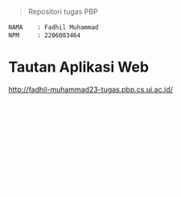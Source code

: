 > Repositori tugas PBP

```credential
NAMA    : Fadhil Muhammad
NPM     : 2206083464
```

# Tautan Aplikasi Web
http://fadhil-muhammad23-tugas.pbp.cs.ui.ac.id/


<details>
<summary style="color: white; font-size: 30px">Tugas 2</summary>

## Daftar Isi

- [Pengenalan](#pengenalan)
- [Langkah-Langkah Pengimplementasian](#langkah-langkah-pengimplementasian)
- [Diagram](#diagram)
- [Mengapa Menggunakan Virtual Environment?](#mengapa-menggunakan-virtual-environment)
- [Apa itu MVC, MVT, dan MVVM?](#apa-itu-mvc-mvt-dan-mvvm)

## Pengenalan
Tautan web: https://poke-co.adaptable.app/main

[Poké.co](https://poke-co.adaptable.app/main) merupakan website dengan tema utama pengumpulan atau pengoleksian karakter-karakter Pokémon yang dibangun menggunakan Django untuk tugas kali ini.

## Langkah-Langkah Pengimplementasian
Dalam proses pembuatan website ini, hal pertama yang dilakukan adalah membuat repositori baru di github sebagai tempat penyimpanan hasil pekerjaan.

Setelah itu, *step-step* yang dilakukan antara lain:

1. **Membuat Direktori Lokal Baru untuk Proyek Aplikasi**
 
    Langkah pertama adalah membuat direktori baru pada perangkat lokal sebagai direktori utama untuk pengerjaan proyek
2. **Mengaktifkan *Virtual Environment* pada Direktori**

    Setelah direktori pada langkah pertama berhasil dibuat, selanjutnya menginisialisasi atau mengaktifkan virtual environment untuk proyek.
    ```shell
    python -m venv env
    ```
    Menjalankan perintah di atas pada command prompt untuk menginisialisasi virtual environment pada folder proyek.
3. **Mengaktifkan *Virtual Environment***

    Mengaktifkan virtual environment untuk direktori proyek dengan menjalankan script berikut pada command prompt.
    ```
    env\Scripts\activate.bat
    ```
4. **Menginstall *Dependencies* atau *Requirements***

    Setelah virtual environment berhasil diaktifkan, membuat file baru pada direktori bernama `requirements.txt` dengan isi sebagai berikut:

    ```
    django
    gunicorn
    whitenoise
    psycopg2-binary
    requests
    urllib3
    ```

    Setelah file `requirements.txt` berhasil dibuat, lalu install requirements atau dependencies tersebut dengan menjalankan script berikut pada command prompt.

    ```shell
    pip install -r requirements.txt
    ``````
5. **Membuat Proyek Django**

    Setelah semua dependencies terinstall, inisialisasi atau mulai proyek baru dengan menjalankan perintah berikut:
    ```shell
    django-admin startproject poke_co .
    ```
6. **Konfigurasi Proyek**

    Setelah proyek berhasil dibuat, langkah selanjutnya adalah mengkonfigurasi proyek. Hal yang dilakukan pada langkah ini di antaranya:

    1. Menambahkan allowed host pada file `settings.py`
        ```python
        ...
        ALLOWED_HOSTS = ["*"]
        ...
        ``` 
    2. Menambahkan direktori staticfiles dan static root pada `settings.py` untuk file-file statis seperti *image*

        ```python
        ...
        STATICFILES_DIRS = (
            join(BASE_DIR, 'main/static'),
        )

        STATIC_ROOT = join(BASE_DIR, 'staticfiles')
        ...
        ```
    3. Mendaftarkan aplikasi `main` ke dalam proyek dengan menambahkan `"main"` ke dalam daftar aplikasi yang ada pada `settings.py`
        ```python
        INSTALLED_APPS = [
            ...,
            "main",
            ...
        ]
        ```
7. **Membuat *Template* untuk Laman *Website***

    Untuk menampilkan laman *page* yang diinginkan saat website dibuka, tambahkan sebuah folder baru pada direktori `main` bernama `templates`, lalu dalam folder `templates` tambahkan `main.html`. 

    Dalam `main.html`, isi file tersebut dengan HTML yang diinginkan. Dalam proyek ini, contoh dari bagianbody HTML yang digunakan untuk proyek ini adalah sebagai berikut:

    ```html
    ...
    <section>
        <h2>Player Information</h2>
        <h5>Name:</h5>
        <p>{{ name }}</p>
        <h5>Class:</h5>
        <p>{{ class }}</p>
    </section>
    ...
    ```
    Untuk selengkapnya dapat dilihat pada file `main.html`

8. **Konfigurasi untuk Gambar**

    Pada proyek ini, gambar digunakan untuk ditampilkan pada laman web. Agar gambar dapat ditampilkan pada saat *production* atau *deployment*:

    1. Buat folder tempat penyimpanan file statis (untuk gambar). Tempat penyimpanan disesuaikan dengan `path` pengambilan gambar yang ada pada template `main.html` dan konfigurasi yang ada pada `settings.py`

    2. Agar gambar dapat diambil pada saat `deployment`, jalankan perintah berikut.
        ```shell
        python manage.py collectstatic
        ```
        Akan terbentuk sebuah folder baru sebagai direktori file yang bisa diambil kontenya pada saat tahap *deployment*. Jika tidak menjalankan perintah tersebut, maka gambar kemungkinan tidak akan muncul pada saat *deployment* walaupun pada saat *development* secara lokal muncul.
    
    3. Tidak lupa, tambahkan `{% load static %}` pada `main.html` agar file statis dapat di-*load*.

9. **Mengimplementasikan Model**

    pada langkah ini, modifikasi file `models.py` sesuai dengan kriteria soal dan aplikasi yang akan dibuat. Untuk proyek ini, isi dari `models.py` adalah sebagai berikut:
    ```python
    from django.db import models

    class Item(models.Model):
        name = models.CharField(max_length=255, name="name")
        amount = models.IntegerField(name="amount")
        rarity = models.IntegerField(name="rarity", default=0)
        power = models.FloatField(name="power", default=0)
        description = models.TextField(name="description")
    ```

10. **Membuat dan Mengaplikasikan Migrasi Model**

    Lakukan migrasi model dengan menjalankan perintah berikut pada Command Prompt agar Django dapat melacak perubahan pada model *database*.
    ```shell
    python manage.py makemigrations
    python manage.py migrate
    ```

11. **Menghubungkan *View* dengan *Template***

    Menambahkan kode berikut pada `views.py`.
    ```python
    from django.shortcuts import render

    def show_main(request):
        context = {
            'name':'Fadhil Muhammad',
            'class':'PBP-B',
            'char_name':'Pikachu',
            'char_description':'This is Pikachu. You know this is Pikachu. Why are you asking me about why i wrote this?',
            'char_amount':'You have Gazillion amount of this character.'
        }

        return render(request, 'main.html', context)
    ```
    Karena proyek aplikasi ini belum sepenuhnya dikembangkan, beberapa *variable* masih digunakan hanya sebagai *place holder* sementara.

12. **Melakukan *Routing* URL**

    Agar aplikasi dapat dijalankan tambahkan kode berikut pada `urls.py` pada direktori proyek
    ```python
    from django.contrib import admin
    from django.urls import path, include
    from django.conf import settings
    from django.conf.urls.static import static

    urlpatterns = [
        path('main/', include('main.urls')),
        path('admin/', admin.site.urls),
    ]

    if settings.DEBUG:
        urlpatterns += static(settings.STATIC_URL, document_root=settings.STATIC_ROOT)
    ```

    dan kode berikut pada `urls.py` pada direktori `main`
    ```python
    from django.urls import path
    from main.views import show_main

    app_name = 'main'

    urlpatterns = [
        path('', show_main, name='show_main'),
    ] 
    ```

13. **Menambahkan *Unit Testing***

    Untuk menguji website, dilakukan beberapa *unit testing* dasar untuk menguji apakah website berhasil ter-*load* dengan baik atau tidak dengan menambahkan kode pada *tests.py* sesuai dengan pengujian yang ingin dilakukan. Untuk proyek ini:
    ```python
    from django.test import TestCase
    from django.test import Client

    class mainTest(TestCase):
        def test_main_url_is_exist(self):
            client = Client()
            response = client.get('/main/') 
            self.assertEqual(response.status_code, 200)

        def test_main_using_main_template(self):
            client = Client()
            response = client.get('/main/') 
            self.assertTemplateUsed(response, 'main.html')

        def test_template_rendering(self):
            client = Client()
            response = client.get('/main/')
            self.assertEqual(response.status_code, 200)

            # Cek konten template
            self.assertContains(response, "Welcome to Poké.co")
            self.assertContains(response, "Player Information")
            self.assertContains(response, "Featured Character")
            self.assertContains(response, "Name:")
            self.assertContains(response, "Class:")

            # Cek gambar
            self.assertInHTML("<img alt=\"Pikachu\" src=\"/static/main/assets/Angry-Pikachu-Transparent.png\">", response.content.decode())

            # Cek konten footer
            self.assertContains(response, "Fadhil Muhammad (2206083464). Pemrograman Berbasis Platform Gasal 23/24.")
    ```
    Lalu, jalankan *testing* tersebut dengan menjalankan perintah berikut
    ```shell
    python manage.py test
    ```
14. **Melakukan *Deployment***

    Setelah semua tahap selesai, *deploy* aplikasi ke [Adaptable](https://adaptable.io/).


## Diagram *Framework*
![Alt Text](md_image/diagram.png)

Django adalah sebuah framework web yang memungkinkan pengembang untuk dengan mudah membuat dan mengelola situs web yang responsif dan dinamis. Django berfungsi dengan cara berikut:

1. **Permintaan dari Client**: Ketika seorang pengguna membuka situs web di peramban (browser), peramban akan mengirimkan permintaan HTTP ke server Django.

2. ***Routing* dan *URL Pattern***: Django memiliki sistem routing yang akan memeriksa pola URL pada permintaan dari *client* untuk menentukan tindakan atau *view* apa yang harus diambil untuk menangani permintaan tersebut.

3. **Menghubungkan dengan views.py**: Setelah pola URL cocok dengan permintaan, Django akan memanggil fungsi yang sesuai dalam berkas views.py. Fungsi-fungsi ini berisi program-program untuk menangani permintaan tersebut.

4. **Interaksi dengan models.py**: Untuk mengambil atau memanipulasi data yang diperlukan, views.py akan berinteraksi dengan berkas models.py. Models digunakan untuk mendefinisikan struktur data dan hubungan antar data dalam aplikasi.

5. **Membangun Halaman Web (HTML)**: Setelah data yang diperlukan telah diambil dari models.py, views.py akan menggunakan template HTML yang ada dalam direktori templates untuk merender halaman web. Data yang telah diambil dapat dimasukkan ke dalam template untuk membuat halaman web yang dinamis.

6. **HTTP Response**: Terakhir, views.py akan mengembalikan hasilnya dalam bentuk respons HTTP. Respons ini berisi halaman web yang telah dibuat (dalam bentuk HTML) dan akan dikirimkan kembali kepada *client* yang mengirimkan permintaan awal.


## Mengapa Menggunakan *Virtual Environment*?
Ada beberapa alasan mengapa kita sangat disarankan atau diharuskan menggunakan virtual environment saat memulai proyek Django, di antaranya:
1. **Dependensi Tertutup**

    Virtual environment memungkinkan kita untuk membuat lingkungan Python yang terisolasi secara mandiri dari instalasi Python global di sistem. Ini berarti kita dapat memiliki versi Python dan paket dependensi yang berbeda untuk setiap proyek, tanpa khawatir konflik antara versi atau paket yang digunakan oleh proyek yang berbeda.

2. ***Cleanliness* dan Pengelolaan Dependensi**

    Dengan menggunakan virtual environment, kita dapat mengelola dependensi proyek kita dengan lebih mudah. Kita dapat menginstal modul-modul Python yang diperlukan secara terpisah untuk setiap proyek. Selain itu, kita dapat dengan mudah membuat daftar dependensi proyek (biasanya disimpan dalam berkas `requirements.txt`) untuk mengulangi pengaturan proyek di *environment* lain atau bagi orang lain yang ingin bekerja pada proyek tersebut.

3. **Keamanan**

    *Virtual environment* dapat membantu mencegah terjadinya masalah jika ada pembaruan atau perubahan yang perlu kita lakukan pada sebuah proyek, tanpa memengaruhi proyek lain yang menggunakan versi Python atau paket yang berbeda.

Pengerjaan proyek Django tanpa menggunakan *virtual environment* tetap dapat dilaksanakan. Meskipun demikian, poin-poin di atas menjelaskan mengapa *virtual environment* sangat penting digunakan.

## Apa itu MVC, MVT, dan MVVM?

MVC (Model-View-Controller), MVT (Model-View-Template), dan MVVM (Model-View-ViewModel) adalah tiga kerangka arsitektur yang umum digunakan dalam pengembangan perangkat lunak. Tujuan utamanya adalah membagi komponen-komponen inti dalam aplikasi dan mempermudah manajemen kode. Meskipun ketiganya memiliki kesamaan dalam pemisahan peran, terdapat perbedaan signifikan dalam bagaimana mereka mengatur dan berinteraksi antara satu sama lain.

MVC adalah pendekatan yang pertama kali muncul dalam pengembangan perangkat lunak. Dalam MVC, aplikasi dibagi menjadi tiga komponen utama: Model, View, dan Controller. Model bertanggung jawab atas manajemen data dan logika bisnis, View bertanggung jawab untuk menampilkan data kepada pengguna, sementara Controller bertindak sebagai perantara yang mengoordinasikan aliran data dan tindakan yang dilakukan pengguna.

MVT, atau Model-View-Template, adalah varian dari MVC yang sering digunakan dalam kerangka kerja web seperti Django. Dalam MVT, Model tetap mengelola data dan logika bisnis, sedangkan Template mengambil peran View dalam menampilkan data kepada pengguna. Controller pada dasarnya terintegrasi dalam kerangka kerja Django, sehingga pengembang tidak perlu membuatnya secara eksplisit.

Sementara itu, MVVM adalah arsitektur yang lebih modern, sering digunakan dalam pengembangan aplikasi berbasis antarmuka pengguna, seperti aplikasi seluler atau desktop. Dalam MVVM, Model tetap mengelola data dan logika bisnis, tetapi ada tambahan komponen yang disebut ViewModel. ViewModel bertindak sebagai perantara antara Model dan View, mengubah data Model agar sesuai dengan tampilan yang diinginkan oleh View, dan mengelola tindakan yang dilakukan oleh pengguna.

Perbedaan utama antara ketiga pendekatan ini terletak pada cara mereka mengatur peran dan tanggung jawab komponen-komponen utama dalam aplikasi. MVC dan MVT umumnya digunakan dalam konteks aplikasi web tradisional, sementara MVVM lebih sering diterapkan dalam aplikasi modern berbasis antarmuka pengguna. Semua arsitektur ini bertujuan untuk memudahkan pemeliharaan kode, meningkatkan skalabilitas, dan memahami konsep dalam pengembangan perangkat lunak, dengan pilihan tergantung pada jenis aplikasi yang dikembangkan dan preferensi pengembangnya.

</details>

<details>
<summary style="color: white; font-size: 30px">Tugas 3</summary>

## Daftar Isi
- [Langkah-Langkah Pengimplementasian](#langkah-langkah-pengimplementasian-1)
- [Apa perbedaan antara form POST dan form GET dalam Django?](#apa-perbedaan-antara-form-POST-dan-form-GET=dalam-Django?)
- [Apa perbedaan utama antara XML, JSON, dan HTML dalam konteks pengiriman data?](#apa-perbedaan-utama-antara-xml-json-dan-html-dalam-konteks-pengiriman-data)
- [Mengapa JSON sering digunakan dalam pertukaran data antara aplikasi web modern?](#mengapa-json-sering-digunakan-dalam-pertukaran-data-antara-aplikasi-web-modern)
- [Postman](#postman)

## Langkah-Langkah Pengimplementasian
### Membuat `forms.py`
File `forms.py` dalam proyek Django digunakan untuk mendefinisikan formulir yang akan digunakan dalam aplikasi web. Formulir dapat dihubungkan dengan model Django untuk membuat, mengubah, atau menghapus objek model berdasarkan input dari pengguna. 

Isi `forms.py`:
```python
from django.forms import ModelForm
from main.models import Item

class ProductForm(ModelForm):
    class Meta:
        model = Item
        fields = ["name", "amount", "rarity", "power", "description"]
```

### Mengubah Isi File `views.py`
Untuk menampilkan jumlah item yang ada pada models, tambahkan kode pada `views.py`agar jumlah item pada models dapat diakses.

*Update* fungsi `show_main()` menjadi:
```python
def show_main(request):
    total_characters = Item.objects.count() or 0
    total_pokemon = Item.objects.aggregate(total_amount=Sum('amount'))['total_amount'] or 0
    items = Item.objects.all()
    context = {
        'name':'Fadhil Muhammad',
        'class':'PBP-B',
        'char_name':'Pikachu',
        'char_description':'Pikachu, the most popular character.',
        'char_rarity':'Rare',
        'total_characters':total_characters,
        'total_pokemon':total_pokemon,
        'items':items
    }

    return render(request, 'main.html', context)
```

### Membuat HTML untuk Form

Menambahkan `create_item.html` untuk tampilan form yang akan ditampilkan kepada user saat diakses. Untuk ini, django telah menyediakan opsi yang memudahkan kita dalam pembuatan laman formulir.

Isi `create_item.html`:
```html
{% extends 'base.html' %}
{% block content %}
<h1>Add New Character to Your List</h1>

<form method="POST">
    {% csrf_token %}
    <table>
        {{ form.as_table }}
        <tr>
            <td></td>
            <td>
                <input type="submit" value="Add Character"/>
            </td>
        </tr>
    </table>
</form>


{% endblock %}
```

### Menambahkan `templates\base.html`
Buat folder baru pada root directory bernama `templates` dan tambahkan file `base.html` di dalamnya. 

Isi dari `base.html`:
```html
{% load static %}
<!DOCTYPE html>
<html lang="en">
    <head>
        <meta charset="UTF-8" />
        <meta
            name="viewport"
            content="width=device-width, initial-scale=1.0"
        />
        {% block meta %}
        {% endblock meta %}
    </head>

    <body>
        {% block content %}
        {% endblock content %}
    </body>
</html>
```
### Meng-*update* `main.html` pada Direktori `main\templates\`
Untuk menampilkan data yang telah disubmit pada form, perlu dilakukan penambahan pada `main.html`. 

Kode yang ditambahkan:
```html
...
    ...
        <section>
            <h2>Your Collections</h2>
            <p>You currently own a total of {{total_characters}} characters and a total of {{total_pokemon}} Pokémons</p>

            <div style="overflow-y: auto;">
                <table>
                    <tr>
                        <th>Timestamp (UTC+7)</th>
                        <th>Name</th>
                        <th>Amount</th>
                        <th>Rarity</th>
                        <th>Power</th>
                        <th>Description</th>
                    </tr>
                
                    {% for item in items %}
                    <tr>
                        <td>{{item.date_added}}</td>
                        <td>{{item.name}}</td>
                        <td>{{item.amount}}</td>
                        <td>{{item.rarity}}</td>
                        <td>{{item.power}}</td>
                        <td style="min-width: 500px;">{{item.description}}</td>
                    </tr>
                    {% endfor %}
                </table>
                <br />
            </div>
        
            <a href="{% url 'main:create_item' %}">
                <button>
                    Add New Character
                </button>
            </a>
        </section>
    ...
...
```
### Menambahkan View untuk XML dan JSON Serializer
Untuk melihat data-data yang disimpan dalam bentuk XML atau JSOn, digunakan serializer. Untuk melihat hasil serializer dari XML atau JSON, tambahkan dua fungsi berikut pada `views.py`:
```python
def show_xml(request):
    data = Item.objects.all()
    return HttpResponse(serializers.serialize("xml", data), content_type="application/xml")

def show_json(request):
    data = Item.objects.all()
    return HttpResponse(serializers.serialize("json", data), content_type="application/json")
```
dan tambahkan path berikut pada `urls.py` direktori aplikasi:
```python
...
urlpatterns = [
    ...
    path('xml/', show_xml, name='show_xml'),
    path('json/', show_json, name='show_json'),
    ...
]
...
```
Untuk menampilkan views dari `id` masing-masing data, tambahkan fungsi berikut pada `views.py`:
```python
def show_xml_by_id(request, id):
    data = Item.objects.filter(pk=id)
    return HttpResponse(serializers.serialize("xml", data), content_type="application/xml")

def show_json_by_id(request, id):
    data = Item.objects.filter(pk=id)
    return HttpResponse(serializers.serialize("json", data), content_type="application/json")
```
dan path berikut pada `urls.py` aplikasi:
```python
...
urlpatterns = [
    ...
    path('xml/<int:id>/', show_xml_by_id, name='show_xml_by_id'),
    path('json/<int:id>/', show_json_by_id, name='show_json_by_id') 
]
...
```


## Apa perbedaan antara form POST dan form GET dalam Django?
Dalam Django, form POST dan form GET memiliki beberapa perbedaan utama:

1. **Form POST**: Form POST dalam Django dikembalikan menggunakan metode POST, di mana browser mengumpulkan data formulir, meng-*encode*-nya untuk transmisi, mengirimkannya ke server, dan kemudian menerima kembali responsnya1. Metode POST akan mengirimkan data atau nilai langsung ke file lain2. Pemakaian metode POST ini digunakan untuk mengirimkan data yang penting / kredensial dan data yang orang lain tidak boleh tau / *secret data*, seperti password, dan sebagainya2.

2. **Form GET**: Sebaliknya, GET mengumpulkan data yang dikirimkan menjadi sebuah string, dan menggunakan ini untuk menyusun URL1. Metode GET akan menampilkan data/nilai pada URL, kemudian akan ditampung oleh action3.

Secara umum, metode POST digunakan saat kita ingin mengirimkan data yang tidak boleh dilihat oleh pengguna lain (misalnya password), sedangkan metode GET digunakan saat kita ingin pengguna dapat melihat data yang dikirimkan (misalnya dalam pencarian).

referensi: [Django - Working with forms](https://docs.djangoproject.com/en/4.2/topics/forms/)

### Apa perbedaan utama antara XML, JSON, dan HTML dalam konteks pengiriman data?
XML, JSON, dan HTML adalah tiga format yang sering digunakan dalam pengiriman data di web. Berikut adalah perbedaan utama antara ketiganya:

1. XML (eXtensible Markup Language):

    - XML adalah bahasa markup yang menyediakan aturan untuk menentukan data apa pun.
    - XML menggunakan tkita untuk membedakan antara atribut data dan data aktual.
    - XML merepresentasikan data dalam pola struktur *tree*.
    - XML memisahkan data dari HTML.
    - XML menyederhanakan proses perubahan platform.

2. JSON (JavaScript Object Notation):
    - JSON adalah format pertukaran data terbuka yang dapat dibaca baik oleh manusia maupun mesin
    - JSON bersifat independen dari setiap bahasa pemrograman dan merupakan output API umum dalam berbagai aplikasi
    - JSON menggunakan pasangan key-value untuk merepresentasikan data
    - JSON mendukung dan didukung semua browser.

3. HTML (HyperText Markup Language):

    - HTML adalah bahasa markup stkitar untuk dokumen yang dirancang untuk ditampilkan di browser web.
    HTML tidak dirancang sebagai format pertukaran data, tetapi sebagai format untuk menampilkan data, dengan fokus pada bagaimana data tampak bagi pengguna akhir.
    - HTML menggunakan tag yang dikelilingi oleh tkita kurung sudut (< dan >) untuk membuat elemen.

### Mengapa JSON sering digunakan dalam pertukaran data antara aplikasi web modern?

Dalam konteks pengiriman data, baik XML dan JSON digunakan secara luas. Namun, JSON dianggap lebih efisien karena data direpresentasikan sebagai objek JavaScript, dan dengan demikian beberapa bit dilewatkan melalui kabel. Lebih sedikit waktu mesin diperlukan untuk pemrosesan data.

Singkatnya, JSON adalah format pertukaran data yang lebih baik, sedangkan XML adalah format pertukaran dokumen yang lebih baik. HTML biasanya tidak digunakan untuk pertukaran data, tetapi lebih fokus pada menampilkan data ke pengguna.

### Postman

HTML

![Alt Text](md_image/HTML.png)

XML

![Alt Text](md_image/XML.png)

JSON

![Alt Text](md_image/JSON.png)

XML by ID
![Alt text](md_image/XML_ID.png)

JSON by ID
![Alt text](md_image/JSON_ID.png)
</details>


<details>
<summary style="color: white; font-size: 30px">Tugas 4</summary>

# Cara Implementasi
### Membuat Template Registrasi User
Membuat file `register.html` yang ada pada direktori `main\templates\` untuk menampilkan page ketika user melakukan registrasi akun.
```html
{% extends 'base.html' %}

{% block meta %}
    <title>Register</title>
{% endblock meta %}

{% block content %}  

<div class = "login">
    
    <h1>Register</h1>  

        <form method="POST" >  
            {% csrf_token %}  
            <table>  
                {{ form.as_table }}  
                <tr>  
                    <td></td>
                    <td><input type="submit" name="submit" value="Daftar"/></td>  
                </tr>  
            </table>  
        </form>

    {% if messages %}  
        <ul>   
            {% for message in messages %}  
                <li>{{ message }}</li>  
                {% endfor %}  
        </ul>   
    {% endif %}

</div>  

{% endblock content %}
```

### Membuat Fungsi Registrasi
Menambahkan fungsi registrasi agar user baru bisa menambahkan akunnya. Menambahkan fungsi berikut ini pada `main\views.py`:

```python
def register(request):
    form = UserCreationForm()

    if request.method == "POST":
        form = UserCreationForm(request.POST)
        if form.is_valid():
            form.save()
            messages.success(request, 'Your account has been successfully created!')
            return redirect('main:login')
    context = {'form':form}
    return render(request, 'register.html', context)
```

### Membuat Template Login User
Menambahkan `login.html` pada direktori `main\templates` untuk template yang akan digunakan user saat proses login.
```html
{% extends 'base.html' %}

{% block meta %}
    <title>Login</title>
{% endblock meta %}

{% block content %}

<div class = "login">

    <h1>Login</h1>

    <form method="POST" action="">
        {% csrf_token %}
        <table>
            <tr>
                <td>Username: </td>
                <td><input type="text" name="username" placeholder="Username" class="form-control"></td>
            </tr>
                    
            <tr>
                <td>Password: </td>
                <td><input type="password" name="password" placeholder="Password" class="form-control"></td>
            </tr>

            <tr>
                <td></td>
                <td><input class="btn login_btn" type="submit" value="Login"></td>
            </tr>
        </table>
    </form>

    {% if messages %}
        <ul>
            {% for message in messages %}
                <li>{{ message }}</li>
            {% endfor %}
        </ul>
    {% endif %}     
        
    Don't have an account yet? <a href="{% url 'main:register' %}">Register Now</a>

</div>

{% endblock content %}
```

### Menambahkan Fungsi Login User
Menambahkan fungsi berikut pada `views.py` agar data yang ditampilkan adalah data milik user yang berhasil login.
```python
def login_user(request):
    if request.method == 'POST':
        username = request.POST.get('username')
        password = request.POST.get('password')
        user = authenticate(request, username=username, password=password)
        if user is not None:
            login(request, user)
            response = HttpResponseRedirect(reverse("main:show_main"))
            response.set_cookie('last_login', str(datetime.datetime.now()))
            return response
        else:
            messages.info(request, 'Sorry, incorrect username or password. Please try again.')
    context = {}
    return render(request, 'login.html', context)
```
### Menambahkan Fitur Last Login
Untuk menunjukkan kapan user terakhir login, tambahkan potongan kode berikut pada `main\templates\main.html`.
```html
...
    <h5>Last Login:</h5>
    <p>{{ last_login }}</p>
...
```

### Mengkonfigurasi Fungsi `show_main`
Untuk menampilkan item-item yang sesuai dan meminta login user, ubah isi fungsi `show_main` pada `views.py` dengan kode berikut.

```python
@login_required(login_url='/login')
def show_main(request):
    total_characters = Item.objects.filter(user=request.user).count() or 0
    total_pokemon = Item.objects.filter(user=request.user).aggregate(total_amount=Sum('amount'))['total_amount'] or 0
    items = Item.objects.filter(user=request.user)
    context = {
        'name':request.user.username,
        'class':'PBP-B',
        'char_name':'Pikachu',
        'char_description':'Pikachu, the most popular character.',
        'char_rarity':'Rare',
        'total_characters':total_characters,
        'total_pokemon':total_pokemon,
        'items':items,
        'last_login':request.COOKIES['last_login']
    }

    return render(request, 'main.html', context)
```
### Menambahkan Tombol dan Fungsi Logout
Agar user yang berhasil login dapat keluar, tambahkan *button* logout dengan menambahkan potongan kode berikut di `main.html` pada direktori `main\templates`:
```html
    ...
        ...
            <a href="{% url 'main:logout' %}">
                <button>
                    Logout
                </button>
            </a>
        ...
    ...
```

Setelah itu, tambahkan fungsi logout pada `views.py`:
```python
def logout_user(request):
    logout(request)
    response = HttpResponseRedirect(reverse('main:login'))
    response.delete_cookie('last_login')
    return response
```
## Implementasi Bonus
Menambahkan potongan kode berikut pada `main.html` yang ada pada direktori `main\templates` untuk menambahkan tombol menambah dan mengurangi jumlah item serta menghapus item.

```html
...
        <a href="{% url 'main:delete_item' item.id %}#item-table">
            <button>delete</button>
        </a>
    ....
        <a href="{% url 'main:subtract_item' item.id %}#item-{{item.id}}">
            <button>-</button>
        </a>
    ....
        <a href="{% url 'main:add_item' item.id %}#item-{{item.id}}">
            <button>+</button>
        </a>
```
Setelah itu tambahkan fungsi `delete_item`, `subtract_item`, dan `add_item` pada `views.py`.
```python
def delete_item(request, item_id):
    item = Item.objects.get(pk=item_id)
    item.delete()
    return redirect('main:show_main')

def add_item(request, item_id):
    item = Item.objects.get(pk=item_id)
    item.amount += 1
    item.save()
    return redirect('main:show_main')

def subtract_item(request, item_id):
    item = Item.objects.get(pk=item_id)
    item.amount = max(0, item.amount - 1)
    item.save()
    return redirect('main:show_main')
```

# Pertanyaan
### Apa itu Django UserCreationForm, dan jelaskan apa kelebihan dan kekurangannya?
`UserCreationForm` adalah salah satu dari built-in forms yang disediakan oleh Django untuk mengelola proses otentikasi pengguna. Form ini dirancang khusus untuk membuat pengguna baru (user registration). Dengan menggunakan `UserCreationForm`, kita dapat dengan mudah membuat halaman pendaftaran pengguna dalam aplikasi Django. Form ini secara otomatis meng-handle validasi, penyimpanan data pengguna, dan proses pembuatan akun. Kelebihan dari `UserCreationForm` adalah menyediakan proses pembuatan akun yang terstkitardisasi dan sesuai dengan praktik keamanan yang baik. Kelemahannya adalah kemungkinan perlu disesuaikan untuk memenuhi kebutuhan khusus aplikasi.

### Apa perbedaan antara autentikasi dan otorisasi dalam konteks Django, dan mengapa keduanya penting?
1. Autentikasi adalah proses verifikasi identitas pengguna, yaitu memastikan bahwa pengguna adalah benar-benar pemilik akunnya. Dalam konteks Django, hal ini berarti memeriksa apakah pengguna memiliki akun yang valid dan telah memasukkan kredensial yang benar (seperti username dan password).


2. Otorisasi adalah proses menentukan akses apa yang diberikan kepada pengguna setelah pengguna berhasil diotentikasi. Hal Ini melibatkan kontrol terhadap hak akses pengguna terhadap sumber daya atau tindakan tertentu dalam aplikasi, seperti apakah pengguna memiliki izin untuk melihat halaman tertentu atau melakukan tindakan tertentu.

### Apa itu *cookies* dalam konteks aplikasi web, dan bagaimana Django menggunakan *cookies* untuk mengelola data sesi pengguna?
Cookies adalah data kecil yang disimpan oleh browser web pada komputer user. Cookies digunakan oleh situs web untuk menyimpan informasi tertentu pada laman web user, yang kemudian dapat digunakan untuk mengenali user ketika mereka kembali ke situs tersebut. Dalam konteks aplikasi web, cookies sering digunakan untuk mengelola sesi user, menyimpan preferensi, data, atau melacak perilaku user.

Django menggunakan cookies untuk mengelola data sesi pengguna. Ini berarti Django dapat menyimpan informasi sesi, seperti data login atau preferensi pengguna, di dalam cookies. Hal ini memungkinkan pengguna untuk tetap terotentikasi di seluruh sesi tanpa harus terus-menerus melakukan login kembali.

### Apakah penggunaan cookies aman secara default dalam pengembangan web, atau apakah ada risiko potensial yang harus diwaspadai?
Penggunaan cookies dalam pengembangan web akan aman jika diterapkan dengan benar. Namun, ada beberapa risiko potensial yang perlu diwaspadai, termasuk:

1. Cross-Site Scripting (XSS): Serangan yang memungkinkan penyerang menyisipkan kode skrip berbahaya ke dalam cookies pengguna.
2. Cross-Site Request Forgery (CSRF): Serangan yang memungkinkan penyerang menjalankan tindakan tertentu atas nama pengguna tanpa persetujuan mereka.
3. Session Hijacking: Potensi pencurian cookies sesi yang dapat digunakan oleh penyerang untuk mengakses akun pengguna.

Cookies dapat dengan mudah diakses oleh pengguna melalui web, sehingga tidak cocok untuk menyimpan informasi yang sensitif. 
</details>

<details>
<summary style="color: white; font-size: 30px">Tugas 5</summary>

# Desain Web dengan CSS

## Cara Implementasi

Pada tugas ini, saya membuat desain web dengan menggunakan CSS untuk mempercantik tampilan laman web yang sudah saya buat sebelumnya.

Saya membuat file CSS untuk setiap laman web yang saya buat. File CSS berisi aturan-aturan untuk mengatur gaya tampilan elemen-elemen HTML yang ada pada laman web. Saya menambahkan atribut class atau id pada tag HTML yang ingin saya beri gaya. Kemudian, saya menggunakan selector yang sesuai untuk menentukan elemen mana yang akan diberi gaya pada file CSS.

## File CSS

Berikut adalah file CSS yang saya buat untuk setiap laman web:

- [create_item.css](main\static\main\css\item.css): File ini berisi gaya untuk laman web yang digunakan untuk membuat item baru. Saya mengatur warna latar belakang, font, margin, padding, border, dan lain-lain untuk elemen-elemen seperti form, input, button, dan label.
- [login.css](main\static\main\css\login.css): File ini berisi gaya untuk laman web yang digunakan untuk login. Saya mengatur warna latar belakang, font, margin, padding, border, dan lain-lain untuk elemen-elemen seperti form, input, button, dan label.
- [main.css](main\static\main\css\main.css): File ini berisi gaya untuk laman web utama yang menampilkan daftar item yang tersedia. Saya mengatur warna latar belakang, font, margin, padding, border, dan lain-lain untuk elemen-elemen seperti div, h1, h2, ul, li, a, dan img.
- [register.css](main\static\main\css\register.css): File ini berisi gaya untuk laman web yang digunakan untuk registrasi. Saya mengatur warna latar belakang, font, margin, padding, border, dan lain-lain untuk elemen-elemen seperti form, input, button, dan label.

Saya juga menambahkan beberapa gambar dari internet untuk membuat laman web menjadi lebih menarik.

## Jelaskan manfaat dari setiap element selector dan kapan waktu yang tepat untuk menggunakannya.
Dalam CSS, ada tiga jenis selector utama: **element selector**, **class selector**, dan **id selector**. 

1. **Element Selector**: Selector ini digunakan untuk memilih elemen HTML berdasarkan nama elemennya. Misalnya, jika ingin menerapkan gaya yang sama ke semua elemen `<p>` di halaman web, kita dapat menggunakan element selector. Manfaatnya adalah dapat mengubah gaya semua elemen dengan jenis tertentu sekaligus.

2. **Class Selector**: Selector ini digunakan untuk memilih elemen berdasarkan class-nya. Class selector sangat berguna ketika kita ingin menerapkan gaya yang sama ke sekelompok elemen tanpa memkitang jenis elemennya. kita dapat menggunakan class selector ketika kita memiliki beberapa elemen yang ingin diberi gaya yang sama.

3. **ID Selector**: Selector ini digunakan untuk memilih satu elemen unik berdasarkan id-nya. ID selector biasanya digunakan ketika kita ingin menerapkan gaya khusus ke satu elemen saja di halaman web kita. Perlu diingat bahwa setiap id harus unik dan hanya dapat digunakan sekali dalam satu halaman.

Pemilihan selector yang tepat tergantung pada kebutuhan dan struktur halaman web kita. Jika kita ingin menerapkan gaya yang sama ke banyak elemen, gunakan class selector. Jika kita ingin menerapkan gaya khusus ke satu elemen saja, gunakan id selector. Dan jika kita ingin mengubah gaya semua elemen dengan jenis tertentu, gunakan element selector.


## Jelaskan HTML5 Tag yang kamu ketahui.

HTML5 memperkenalkan sejumlah tag baru yang memberikan lebih banyak fleksibilitas dan interaktivitas dalam mendesain halaman web. Berikut adalah beberapa tag HTML5 yang saya ketahui:

1. **`<!DOCTYPE html>`**: Tag ini digunakan untuk mendeklarasikan tipe dokumen dan versi HTML, dalam hal ini HTML5.

2. **`<header>`**: Tag ini digunakan untuk merangkum konten pengantar atau navigasi. Biasanya berisi judul situs, logo, dan menu navigasi.

3. **`<nav>`**: Tag ini digunakan untuk merangkum bagian navigasi situs web, biasanya berisi daftar tautan menu.

4. **`<main>`**: Tag ini digunakan untuk konten utama dari halaman web yang unik dan tidak termasuk dalam konten yang diulang di seluruh situs web seperti header, footer, atau navigasi.

5. **`<article>`**: Tag ini digunakan untuk merangkum konten mandiri yang dapat dipahami secara independen dari konten lainnya, seperti postingan blog atau berita.

6. **`<section>`**: Tag ini digunakan untuk mengelompokkan konten terkait dalam suatu bagian dokumen.

7. **`<aside>`**: Tag ini digunakan untuk konten yang sedikit terkait dengan konten utama sekitarnya, seperti sidebar atau iklan.

8. **`<footer>`**: Tag ini digunakan untuk merangkum informasi penutup seperti informasi hak cipta, tautan ke kebijakan privasi, dll.

9. **`<figure>` dan `<figcaption>`**: Tag ini digunakan untuk merangkum gambar, diagram, foto, kode, dll., dan judul atau keterangan yang terkait.

10. **`<video>`, `<audio>`, dan `<source>`**: Tag ini digunakan untuk menyematkan media seperti video dan audio ke dalam halaman web.

11. **`<img>`**: Tag ini digunakan untuk menyematkan gambar ke dalam halaman web.

12. **`<div>`**: Tag ini umumnya digunakan sebagai container.

## Jelaskan perbedaan antara margin dan padding.

Margin dan padding adalah dua properti dalam CSS yang digunakan untuk mengendalikan ruang di sekitar elemen. Berikut adalah perbedaan antara keduanya:

- **Margin**: Merupakan ruang di luar batas elemen. Margin tidak mempengaruhi ukuran elemen itu sendiri, tetapi menciptakan ruang ekstra di sekitarnya. Margin sering digunakan untuk membuat ruang antara elemen yang berbeda atau antara elemen dengan tepi browser.

- **Padding**: Merupakan ruang di dalam batas elemen, antara batas dan konten elemen itu sendiri. Padding mempengaruhi ukuran elemen dan sering digunakan untuk memberikan ruang ekstra di dalam elemen, seperti membuat teks tidak menempel langsung ke batas elemen.

Margin dan padding tidak mempengaruhi ukuran konten elemen itu sendiri, hanya ruang di sekitar kontennya. Juga, keduanya transparan, jadi warna latar belakang elemen atau halaman akan terlihat.

## Jelaskan perbedaan antara framework CSS Tailwind dan Bootstrap. Kapan sebaiknya kita menggunakan Bootstrap daripada Tailwind, dan sebaliknya?

Bootstrap memberikan komponen-komponen yang siap digunakan tanpa perlu kita ubah sedangkan tailwind memberikan template-template yang lebih sederhana yang harus kita kustomisasi terlebih dahulu sebelum digunakan. Jadi perbedaannya adalah tailwind lebih fleksibel dalam hal kustomisasi namun kurang cepat dalam hal implementasi sedangkan bootstrap lebih cepat dalam hal implementasi namun kurang fleksibel dalam hal kustomisasi.

Kita bisa menggunakan tailwind ketika kita harus membuat website dengan desain yang rumit dengan waktu yang cukup panjang. Sedangkan kita bisa menggunakan bootstrap ketika kita harus membuat website dengan desain yang sederhana dengan waktu yang singkat.
</details>

<details>
<summary style="color: white; font-size: 30px">Tugas 6</summary>

# JavaScript dan AJAX

## AJAX GET

Untuk mengubah bagian data *cards* agar dapat mendukung AJAX, tambahkan kode berikut pada `views.py`.

```python
def get_product_json(request):
    product_item = Item.objects.filter(user=request.user)
    return HttpResponse(serializers.serialize('json', product_item))
```

Lalu, tambahkan bagian `script` pada `main.html` pada direktori aplikasi main untuk melakukan pengambilan data dengan kode ini.

```javascript
async function getItems() {
    return fetch("{% url 'main:get_product_json' %}").then((res) => res.json())
}
```

Untuk melakukan rendering template dari data yang diambil menggunakan AJAX, ubah konfigurasi html di file `main.html`, lalu tambahkan kode berikut pada bagian script pada `main.html`.
```javascript
async function refreshProducts() {
    document.getElementById("item_cards").innerHTML = ""

    const Items = await getItems()
    let total_characters = Items.length
    let total_pokemon = 0
    Items.forEach((item) => {
        total_pokemon += item.fields.amount
    })

    let htmlString = `\n
    <h2>Your Collections</h2>
    <p id="qty-text">You currently own a total of ${total_characters} characters and a total of ${total_pokemon} Pokémons</p>
    <div style="display: flex; flex-wrap: wrap;" id="collection_cards">\n
    `
    
    Items.forEach((item) => {
        let deleteItemURL = `{% url 'main:delete_item' 0 %}`.replace("0", item.pk)
        let addItemURL = `{% url 'main:add_item' 0 %}`.replace("0", item.pk)
        let subtractItemURL = `{% url 'main:subtract_item' 0 %}`.replace("0", item.pk)
        htmlString += `\n
        <div class="card" id="item-${item.pk}">
            <div class="card-header">
                <a>
                    <button id="button_delete" data-item-pk=${item.pk}>delete</button>
                </a>
            </div>
            <div class="card-body">
                <div class="card-title">${item.fields.name}</div>
                <div class="card-info">
                    <p>Date Added (UTC+7): ${item.fields.date_added}</p><br>
                    <p>Amount: ${item.fields.amount}</p><br>
                    <p>Rarity: ${item.fields.rarity}</p><br>
                    <p>Power: ${item.fields.power}</p><br>
                </div>
                <div class="card-description">${item.fields.description}</div>
            </div>
            <div class="card-footer">
                <a>
                    <button id="modify-qty" data-modifier="increment" data-item-pk=${item.pk}>+</button>
                </a>
                <p style="display: inline-block; margin: 0 10px;">${item.fields.amount}</p>
                <a>
                    <button id="modify-qty" data-modifier="decrement" data-item-pk=${item.pk}>-</button>
                </a>
            </div>
        </div>`;
    })
    
    htmlString += `\n
    </div>
    <a href="{% url 'main:create_item' %}">
        <button>
            Add New Character
        </button>
    </a>
    <button type="button" class="btn btn-primary" data-bs-toggle="modal" data-bs-target="#exampleModal">
        Add New Character by AJAX
    </button>
    `

    document.getElementById("item_cards").innerHTML = htmlString
    document.querySelectorAll('#button_delete').forEach(function(button) {
        button.addEventListener('click', function() {
            let itemPK = this.getAttribute('data-item-pk');
            deleteProduct(itemPK);
        });
    });

    document.querySelectorAll("#modify-qty").forEach(function(button) {
        button.addEventListener('click', function() {
            let itemPK = this.getAttribute("data-item-pk")
            let modifier = this.getAttribute("data-modifier")
            updateProductQty(itemPK, modifier)
        })
    })
    

    let x = document.querySelectorAll(".card")
    x[x.length - 1].style = "background-color: black; color: white;"

    x = document.querySelectorAll(".card-header")
    x[x.length - 1].style = "background-color: red;"
    
    x = document.querySelectorAll(".card-footer")
    x[x.length - 1].style = "background-color: orange; color: black; border: 1px solid black"
}
```

Setelah itu, lakukan pemanggilan funcition `refreshProducts` agar konten web ter-render dengan benar.

## AJAX POST

Pertama-tama, menambahkan html ini pada `main.html` yang ada pada direktori `main/templates` sebagai modal yang digunakan untuk menambahkan item.

```html
<div class="modal fade" id="exampleModal" tabindex="-1" aria-labelledby="exampleModalLabel" aria-hidden="true">
    <div class="modal-dialog">
        <div class="modal-content">
            <div class="modal-header">
                <h1 class="modal-title fs-5" id="exampleModalLabel">Add New Character</h1>
                <button type="button" class="btn-close" data-bs-dismiss="modal" aria-label="Close"></button>
            </div>
            <div class="modal-body">
                <form id="form" onsubmit="return false;">
                    {% csrf_token %}
                    <div class="mb-3">
                        <label for="name" class="col-form-label">Name:</label>
                        <input type="text" class="form-control" id="name" name="name"></input>
                    </div>
                    <div class="mb-3">
                        <label for="amount" class="col-form-label">Amount:</label>
                        <input type="number" class="form-control" id="amount" name="amount"></input>
                    </div>
                    <div class="mb-3">
                        <label for="rarity" class="col-form-label">Rarity:</label>
                        <select class="form-select" id="rarity" name="rarity">
                            <option value="Unknown">Unknown</option>
                            <option value="Common">Common</option>
                            <option value="Rare">Rare</option>
                            <option value="Epic">Epic</option>
                            <option value="Legendary">Legendary</option>
                        </select>
                    </div>
                    <div class="mb-3">
                        <label for="power" class="col-form-label">Power:</label>
                        <input type="number" class="form-control" id="power" name="power"></input>
                    </div>
                    <div class="mb-3">
                        <label for="description" class="col-form-label">Description:</label>
                        <textarea class="form-control" id="description" name="description"></textarea>
                    </div>
                </form>
            </div>
            <div class="modal-footer">
                <button type="button" class="btn btn-secondary" data-bs-dismiss="modal">Close</button>
                <button type="button" class="btn btn-primary" id="button_add" data-bs-dismiss="modal">Add Character</button>
            </div>
        </div>
    </div>
</div>
```

Selanjutnya, tambahkan kode berikut pada `views.py` yang ada pada direktori `main`.

```python
@csrf_exempt
def add_product_ajax(request):
    if request.method == 'POST':
        name = request.POST.get("name")
        amount = request.POST.get("amount")
        rarity = request.POST.get("rarity")
        power = request.POST.get("power")
        description = request.POST.get("description")
        user = request.user

        new_product = Item(name=name, 
                           amount=amount, 
                           rarity=rarity,
                           power=power,
                           description=description, 
                           user=user)
        new_product.save()

        return HttpResponse(b"CREATED", status=201)

    return HttpResponseNotFound()
```
Tidak lupa untuk mengimpor csfr_exempt dari django.

Selanjutnya, tambahkan dan hubungkan path `create-product-ajax` pada urlpatterns yang ada di `urls.py`. Setelah itu tambahkan kode berikut pada script di `main.html`.

```javascript
function addProduct() {
    fetch("{% url 'main:add_product_ajax' %}", {
        method: "POST",
        body: new FormData(document.querySelector('#form'))
    }).then(refreshProducts)

    document.getElementById("form").reset()
    return false
}
```

## collectstatic

Jalankan 
```shell
python manage.py collectstatic
```

## Jelaskan perbedaan antara asynchronous programming dengan synchronous programming.

Asynchronous programming dan synchronous programming adalah dua pendekatan yang berbeda dalam pengembangan perangkat lunak. Dalam synchronous programming, tugas dieksekusi secara berurutan, satu per satu, yang dapat membuat program terasa lambat jika ada tugas yang memakan waktu lama. Sebaliknya, asynchronous programming memungkinkan eksekusi tugas-tugas berlanjut tanpa harus menunggu tugas sebelumnya selesai. Ini berguna untuk menjaga responsivitas aplikasi dan mengatasi operasi yang memakan waktu. Meskipun synchronous programming lebih mudah dipahami, asynchronous programming merupakan kunci dalam mengatasi tugas kompleks dan menjadikan aplikasi lebih efisien. 


## Dalam penerapan JavaScript dan AJAX, terdapat penerapan paradigma event-driven programming. Jelaskan maksud dari paradigma tersebut dan sebutkan salah satu contoh penerapannya pada tugas ini.

Paradigma event-driven programming adalah sebuah pendekatan dalam pemrograman yang didasarkan pada konsep penggerak acara atau "events". Dalam paradigma ini, program merespons acara atau kejadian tertentu yang terjadi secara asinkron, seperti interaksi pengguna dengan aplikasi, input dari perangkat luar, atau perubahan status sistem. Ketika suatu acara terjadi, program akan menjalankan fungsi atau prosedur tertentu yang telah ditetapkan sebelumnya sebagai respons terhadap acara tersebut.

Salah satu contoh penerapan pada tugas ini adalah ketika user memencet tombol "add", "subtract", "delete", ataupun ketika user ingin menambahkan item.

```javascript
document.getElementById("button_add").onclick = addProduct
```

## Jelaskan penerapan asynchronous programming pada AJAX.

AJAX, singkatan dari Asynchronous Javascript and XML, adalah teknik pengembangan web yang memungkinkan aplikasi web untuk bekerja secara asynchronous. Dalam konteks ini, asynchronous berarti bahwa AJAX dapat memproses setiap request (permintaan) yang datang ke server di sisi background. 

Beberapa penerapan asynchronous programming pada AJAX meliputi pertukaran data, yang memungkinkan pengiriman dan penerimaan data dari server tanpa harus me-reload keseluruhan halaman. Ini berarti bahwa AJAX memungkinkan Asynchronous Calls ke server web sehingga peramban klien tidak perlu menunggu semua data. Selain itu, interaksi pengguna dengan AJAX memungkinkan pembaruan antarmuka pengguna sesuai kebutuhan sepotong demi sepotong, tanpa harus mengisi ulang keseluruhan halaman. Hal ini berkontribusi pada performa dan kecepatan yang lebih baik, karena postback halaman dihilangkan, sehingga aplikasi yang menggunakan AJAX akan lebih responsif, cepat, dan ramah pengguna. 

Contoh penggunaan AJAX yang populer adalah fitur Google Autocomplete, yang memberikan saran kata kunci secara real-time ketika pengguna mengetik. Melalui asynchronous programming, AJAX menjadi kunci dalam menciptakan aplikasi web yang responsif dan efisien.

## Pada PBP kali ini, penerapan AJAX dilakukan dengan menggunakan Fetch API daripada library jQuery. Bandingkanlah kedua teknologi tersebut dan tuliskan pendapat kamu teknologi manakah yang lebih baik untuk digunakan.


Dalam penggunaan AJAX, terdapat dua teknologi utama yang digunakan, yaitu Fetch API dan library jQuery. Fetch API adalah bagian dari standar JavaScript modern yang diperkenalkan dengan ES6, sedangkan jQuery adalah library JavaScript yang telah ada sejak lama dan memiliki fitur-fitur untuk memudahkan penggunaan AJAX. Namun, ada beberapa perbandingan yang dapat membantu menentukan teknologi mana yang lebih baik digunakan.

Pertama, Fetch API adalah teknologi bawaan yang terdapat dalam semua peramban modern, sehingga tidak memerlukan pengunduhan tambahan seperti jQuery. Ini berarti aplikasi web akan memiliki ukuran yang lebih kecil jika menggunakan Fetch API, yang dapat memengaruhi waktu muat halaman dan efisiensi. Selain itu, Fetch API lebih modern dan mendukung promise, yang mempermudah pengelolaan permintaan asinkron dan menangani respons dari server.

Di sisi lain, jQuery, meskipun merupakan library yang cukup kuat dan telah digunakan selama bertahun-tahun, menjadi kurang relevan dalam lingkungan pengembangan web saat ini karena ukurannya yang besar dan banyak fitur yang mungkin tidak digunakan. Penggunaan jQuery juga dapat memperlambat waktu muat halaman, terutama jika hanya digunakan untuk melakukan permintaan AJAX sederhana.

Dengan pertimbangan ini, Fetch API lebih baik dalam pengembangan web modern karena lebih ringan, lebih efisien, dan memanfaatkan fitur terbaru dari JavaScript. Namun, keputusan akhir tergantung pada proyek dan preferensi pribadi. Jika kita perlu berinteraksi dengan API secara luas atau merasa nyaman dengan penggunaan jQuery, itu mungkin masih menjadi pilihan yang sah. Namun, dalam banyak kasus, Fetch API adalah pilihan yang lebih baik untuk pengembangan web yang lebih efisien dan responsif.

</details>